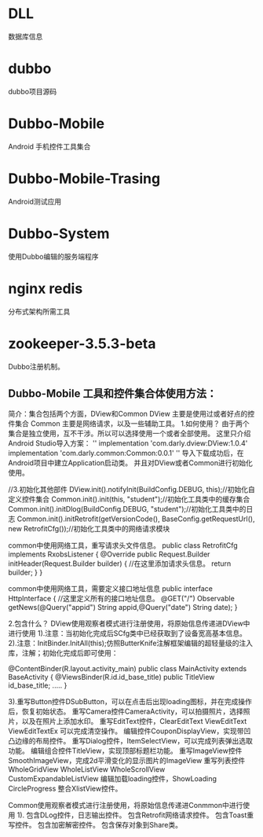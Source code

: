 # DLL
数据库信息
# dubbo
dubbo项目源码
# Dubbo-Mobile
Android 手机控件工具集合
# Dubbo-Mobile-Trasing
Android测试应用
# Dubbo-System
使用Dubbo编辑的服务端程序
# nginx redis
分布式架构所需工具
# zookeeper-3.5.3-beta
Dubbo注册机制。

## Dubbo-Mobile 工具和控件集合体使用方法：
简介：集合包括两个方面，DView和Common
DView 主要是使用过或者好点的控件集合
Common 主要是网络请求，以及一些辅助工具。
1.如何使用？
由于两个集合是独立使用，互不干涉。所以可以选择使用一个或者全部使用。
这里只介绍Android Studio导入方案：
''
implementation 'com.darly.dview:DView:1.0.4'
implementation 'com.darly.common:Common:0.0.1'
''
导入下载成功后，在Android项目中建立Application启动类。
并且对DView或者Common进行初始化使用。

//3.初始化其他部件
DView.init().notifyInit(BuildConfig.DEBUG, this);//初始化自定义控件集合
Common.init().init(this, "student");//初始化工具类中的缓存集合
Common.init().initDlog(BuildConfig.DEBUG, "student");//初始化工具类中的日志
Common.init().initRetrofit(getVersionCode(), BaseConfig.getRequestUrl(), new RetrofitCfg());//初始化工具类中的网络请求模块

common中使用网络工具，重写请求头文件信息。
public class RetrofitCfg implements RxobsListener {
    @Override
    public Request.Builder initHeader(Request.Builder builder) {
          //在这里添加请求头信息。
        return builder;
    }
}

common中使用网络工具，需要定义接口地址信息
public interface HttpInterface  {
    //这里定义所有的接口地址信息。
    @GET("/")
    Observable<JsonObject> getNews(@Query("appid") String appid,@Query("date") String date);
}


2.包含什么？
DView使用观察者模式进行注册使用，将原始信息传递进DView中进行使用
1).注意：当初始化完成后SCfg类中已经获取到了设备宽高基本信息。
2).注意：InitBinder.InitAll(this);仿照ButterKnife注解框架编辑的超轻量级的注入库，注解；初始化完成后即可使用：

@ContentBinder(R.layout.activity_main)
public class MainActivity extends BaseActivity  {
    @ViewsBinder(R.id.id_base_title)
    public TitleView id_base_title;
    .....
}

3).重写Button控件DSubButton，可以在点击后出现loading图标，并在完成操作后，恢复初始状态。
   重写Camera控件CameraActivity，可以拍摄照片，选择照片，以及在照片上添加水印。
   重写EditText控件，ClearEditText ViewEditText ViewEditTextEx 可以完成清空操作。
   编辑控件CouponDisplayView，实现带凹凸边缘的布局控件。
   重写Dialog控件，ItemSelectView，可以完成列表弹出选取功能。
   编辑组合控件TitleView，实现顶部标题栏功能。
   重写ImageView控件SmoothImageView，完成2d平滑变化的显示图片的ImageView
   重写列表控件WholeGridView  WholeListView  WholeScrollView CustomExpandableListView
   编辑加载loading控件，ShowLoading  CircleProgress
   整合XlistView控件。

Common使用观察者模式进行注册使用，将原始信息传递进Conmmon中进行使用
1). 包含DLog控件，日志输出控件。
    包含Retrofit网络请求控件。
    包含Toast重写控件。
    包含加密解密控件。
    包含保存对象到Share类。